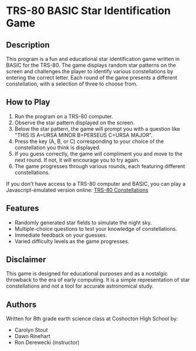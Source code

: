 # TRS-80 BASIC Star Identification Game

## Description
This program is a fun and educational star identification game written in BASIC for the TRS-80. The game displays random star patterns on the screen and challenges the player to identify various constellations by entering the correct letter. Each round of the game presents a different constellation, with a selection of three to choose from.

## How to Play
1. Run the program on a TRS-80 computer.
2. Observe the star pattern displayed on the screen.
3. Below the star pattern, the game will prompt you with a question like "THIS IS A=URSA MINOR B=PERSEUS C=URSA MAJOR".
4. Press the key (A, B, or C) corresponding to your choice of the constellation you think is displayed.
5. If you guess correctly, the game will compliment you and move to the next round. If not, it will encourage you to try again.
6. The game progresses through various rounds, each featuring different constellations.

If you don't have access to a TRS-80 computer and BASIC, you can play a Javascript-emulated version online:
[TRS-80 Constellations](http://constellations.s3-website-us-west-1.amazonaws.com)

## Features
- Randomly generated star fields to simulate the night sky.
- Multiple-choice questions to test your knowledge of constellations.
- Immediate feedback on your guesses.
- Varied difficulty levels as the game progresses.

## Disclaimer
This game is designed for educational purposes and as a nostalgic throwback to
the era of early computing. It is a simple representation of star constellations
and not a tool for accurate astronomical study.


## Authors
Written for 8th grade earth science class at Coshocton High School by:
* Carolyn Stout
* Dawn Rinehart
* Ron Derewecki (instructor)
